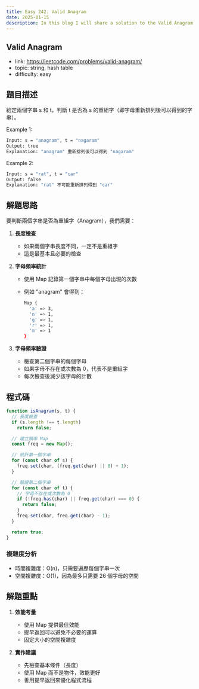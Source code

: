 ```yaml
---
title: Easy 242. Valid Anagram
date: 2025-01-15
description: In this blog I will share a solution to the Valid Anagram problem.
---
```


## Valid Anagram

- link: https://leetcode.com/problems/valid-anagram/
- topic: string, hash table
- difficulty: easy

## 題目描述

給定兩個字串 s 和 t，判斷 t 是否為 s 的重組字（即字母重新排列後可以得到的字串）。

Example 1:

```bash
Input: s = "anagram", t = "nagaram"
Output: true
Explanation: "anagram" 重新排列後可以得到 "nagaram"
```

Example 2:

```bash
Input: s = "rat", t = "car"
Output: false
Explanation: "rat" 不可能重新排列得到 "car"
```

## 解題思路

要判斷兩個字串是否為重組字（Anagram），我們需要：

1. **長度檢查**
   - 如果兩個字串長度不同，一定不是重組字
   - 這是最基本且必要的檢查

2. **字母頻率統計**
   - 使用 Map 記錄第一個字串中每個字母出現的次數
   - 例如 "anagram" 會得到：

     ```bash
     Map {
       'a' => 3,
       'n' => 1,
       'g' => 1,
       'r' => 1,
       'm' => 1
     }
     ```

3. **字母頻率驗證**
   - 檢查第二個字串的每個字母
   - 如果字母不存在或次數為 0，代表不是重組字
   - 每次檢查後減少該字母的計數

## 程式碼

```javascript
function isAnagram(s, t) {
  // 長度檢查
  if (s.length !== t.length)
    return false;

  // 建立頻率 Map
  const freq = new Map();

  // 統計第一個字串
  for (const char of s) {
    freq.set(char, (freq.get(char) || 0) + 1);
  }

  // 驗證第二個字串
  for (const char of t) {
    // 字母不存在或次數為 0
    if (!freq.has(char) || freq.get(char) === 0) {
      return false;
    }
    freq.set(char, freq.get(char) - 1);
  }

  return true;
}
```

### 複雜度分析

- 時間複雜度：O(n)，只需要遍歷每個字串一次
- 空間複雜度：O(1)，因為最多只需要 26 個字母的空間

## 解題重點

1. **效能考量**
   - 使用 Map 提供最佳效能
   - 提早返回可以避免不必要的運算
   - 固定大小的空間複雜度

2. **實作建議**
   - 先檢查基本條件（長度）
   - 使用 Map 而不是物件，效能更好
   - 善用提早返回來優化程式流程

